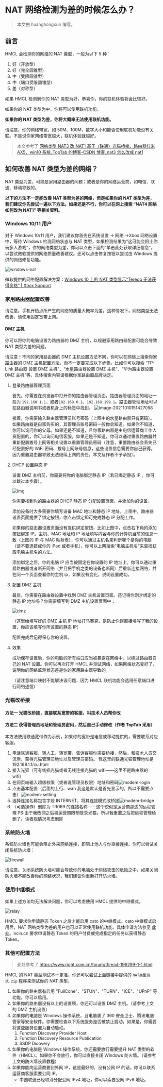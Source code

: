 # NAT 网络检测为差的时候怎么办？

> 本文由 huanghongxun 编写。

## 前言

HMCL 会检测你的网络的 NAT 类型，一般为以下 5 种：

1. 好（开放型）
2. 好（完全圆锥型）
3. 中（受限圆锥型）
4. 中（端口受限圆锥型）
5. 差（对称型）

如果 HMCL 检测到你的 NAT 类型为好，恭喜你，你的联机体验将会比较好。

如果你的 NAT 类型为中，你将可以使用联机功能。

**如果你的 NAT 类型为差，你将大概率无法使用联机功能。**

请注意，你的网络带宽，如 50M、100M，数字大小和能否使用联机功能没有关联。不是说你家网络带宽越大，联机体验就越好。

> 本文参考了 [网络类型 NAT3 改 NAT1 基于（联通）光猫桥接、路由器红米 AX5、win10 系统\_TopTab 的博客-CSDN 博客\_nat3 怎么改成 nat1](https://blog.csdn.net/qq_46648437/article/details/113747066)

## 如何改善 NAT 类型为差的网络？

NAT 类型为差，可能是家用路由器的问题；或者是你的网络运营商，如电信、联通、移动导致的。

**以下的方法不一定能改善 NAT 类型为差的网络，但是如果你的 NAT 类型为差，我们建议你先尝试一遍以下方法。如果还是不行，你可以在网上搜索 “NAT4 网络如何改为 NAT1” 等相关资料。**

### Windows 10/11 用户

对于 Windows 10/11 用户，我们建议你首先在系统设置 → 网络 →Xbox 网络设置中，等待 Windows 检测网络状态与 NAT 类型，如果检测结果为“这可能会阻止你玩多人游戏”，你的网络类型为差，你可以点击下面的“单击此处获取详细信息”，以尝试微软提供的网络质量改善建议。还可以点击修复按钮以尝试由 Windows 提供的网络修复功能。

![windows-nat](/https://cdn.jsdelivr.net/gh/wifi-left/HMCL-docs-website/pages/assets/img/docs/multiplayer-symmetric/windows-nat.png)

微软提供的网络配置解决方案：[Windows 10 上的 NAT 类型显示“Teredo 无法获得资格” | Xbox Support](https://support.xbox.com/zh-CN/help/Hardware-Network/connect-network/troubleshoot-party-chat)

### 家用路由器配置改善

请注意，手机开热点所产生的网络的质量大概率为差。这种情况下，网络类型无法改善，请使用固定宽带上网。

#### DMZ 主机

你可以将你的电脑设置为路由器的 DMZ 主机，以规避家用路由器配置可能会导致 NAT 类型为差的问题。

请注意！不同的家用路由器的 DMZ 主机设置方法不同，你可以在网络上搜索你家路由器的 DMZ 主机配置方法，而不一定要完成以下步骤。比如你可以搜索 “TP-Link 路由器 设置 DMZ 主机”、“水星路由器设置 DMZ 主机”、“华为路由器设置 DMZ 主机”等，具体搜索内容请根据你家路由器品牌决定。

1. 登录路由器管理页面

   首先，你需要在浏览器中打开你的路由器管理页面，路由器管理页面的地址一般为 `192.168.1.1`，或者`192.168.0.1`、`192.168.199.1`。路由器管理地址可以在路由器说明书或者机身上的标签中找到。
   ![image-20211010151427058](/https://cdn.jsdelivr.net/gh/wifi-left/HMCL-docs-website/pages/assets/img/docs/multiplayer-symmetric/login.png)

   接着，你需要输入路由器管理员账号密码（上图中的水星路由器只有密码）。如果路由器是自家购买的，其管理员账号密码一般你会知道。如果你不知道，你可以询问你的父母。如果还是不知道，且你家路由器是由电信运营商工作人员配置的，你可以询问电信客服。如果还是不知道，你可以通过重置路由器并重新配置拨号上网等相关设置以重置管理员密码（注意，重置路由器会丢失已经配置好的 WiFi 密码、拨号上网账号信息，这些设置信息需要你自己获得。因为重置路由器导致无法继续上网的责任，本文及作者不予承担）。

2. DHCP 设置静态 IP

   设置 DMZ 主机前，你需要将你的电脑绑定静态 IP（若已绑定静态 IP ，你可以跳过本步骤）。

   ![img](/https://cdn.jsdelivr.net/gh/wifi-left/HMCL-docs-website/pages/assets/img/docs/multiplayer-symmetric/static-ip.png)

   你需要找到你的路由器的 DHCP 静态 IP 分配设置页面，并添加你的设备。

   添加设备时大多需要你填写设备 MAC 地址和静态 IP 地址。上图中，路由器设置页面提供了绑定按钮，你点击绑定即可完成静态 IP 分配工作。

   如果你的路由器设置页面没有提供绑定按钮，比如上图中，点击右下角的添加按钮绑定 IP。主机、MAC 地址和 IP 地址填写内容与你的计算机当前的信息一致（上图的 IP 与 MAC 映射表），你可以通过主机名来判断哪个是你的电脑（请不要选错成你的 iPad 或者手机），你可以上网搜索”电脑主机名“来查找获取电脑主机名的方法。

   添加绑定之后，你的电脑 IP 应当被固定在你设置的 IP 地址上，你可以通过重启路由器或者断开网络（并且把手机之类的设备也断网）后重新连接网络，并在同一个页面查看你的主机 ip，如果没有变化，说明设置成功。

3. 配置 DMZ 主机

   最后，你需要在路由器设置中找到 DMZ 主机设置页面。还记得你刚才绑定的静态 IP 地址吗？你需要填写到 DMZ 主机设置页面中：

   ![dmz](/https://cdn.jsdelivr.net/gh/wifi-left/HMCL-docs-website/pages/assets/img/docs/multiplayer-symmetric/dmz.png)

   （这里给填写好的 DMZ 主机 IP 地址打马赛克，是防止你误直接填写了我的设置，你应该填写你所设置的静态 IP）

   配置完成后记得保存你的设置。

4. 效果

   成功保存设置后，你的电脑的所有端口应当被暴露在网络中，以绕过路由器自己的 NAT 设置。你可以再次打开 HMCL 并测试网络，如果网络状态变好了，说明你的网络监测状态差是你的家用路由器导致的。

   （请注意端口映射不能解决该问题，因为 HMCL 联机功能会选用任意端口进行网络通信）

### 光猫改桥接

#### 方法一 光猫改桥接，直接联系宽带的客服，叫技术人员帮你改

#### 方法二 获得管理员地址和管理员密码，然后自己手动修改（作者 TopTab 采用）

本方法使用联通宽带作为示例，如果你的宽带是电信或移动提供的，需要联系对应客服。

1. 电话联通客服，转人工，转宽带，告诉客服你需要桥接，然后，和技术人员交流后，获得光猫管理员地址以及管理员密码。
   我这里的联通光猫管理地址是 192.168.1.1/cu.html
2. 接入光猫（可有线插光猫或者无线连接光猫的 wifi——这里不是路由器的 wifi）
3. 在网页端输入超级权限（或者说管理员权限）地址和密码![modem-login](/https://cdn.jsdelivr.net/gh/wifi-left/HMCL-docs-website/pages/assets/img/docs/multiplayer-symmetric/modem-login.jpg)
4. 点击基本配置（后面的上行、wan 我这是默认是首先显示的，所以不需要点击）![modem-setting](/https://cdn.jsdelivr.net/gh/wifi-left/HMCL-docs-website/pages/assets/img/docs/multiplayer-symmetric/modem-setting.jpg)
5. 选择连接名称包含字段 INTERNET，将其连接模式改桥接![modem-bridge](/https://cdn.jsdelivr.net/gh/wifi-left/HMCL-docs-website/pages/assets/img/docs/multiplayer-symmetric/modem-bridge.jpg)
6. （可选操作）删除为 TR069 的连接名称——这个貌似是运营商那边的远程管理
   PS:由于我改网之后被运营商限制登录光猫，所以我重置之后把远程管理给删了。读者视情况考虑删除

### 系统防火墙

系统防火墙也可能会阻止外来网络连接，即阻止他人与你直接连接。你可以尝试关闭系统防火墙：

![firewall](/https://cdn.jsdelivr.net/gh/wifi-left/HMCL-docs-website/pages/assets/img/docs/multiplayer-symmetric/firewall.jpg)

请注意，关闭系统防火墙可能会导致你的电脑处于网络攻击的危险之中，如果关闭防火墙不能改善你的网络状况，我们建议你重新打开防火墙。

### 使用中继模式

如果上述方法均无法解决问题，你可以考虑使用 HMCL 提供的中继模式。

![relay](/https://cdn.jsdelivr.net/gh/wifi-left/HMCL-docs-website/pages/assets/img/docs/multiplayer-symmetric/relay.png)

HMCL 要求你申请静态 Token 之后才能启用 cato 的中继模式。cato 中继模式启用后，NAT 网络类型为差的用户也可以正常使用联机功能。具体申请方法参见 [此处](https://mcer.cn/circle/66.html)。noin.cn 要求申请静态 Token 的用户付费或完成指定的任务以获得静态 Token。

### 其他可配置方法

> 此处参考了 https://www.right.com.cn/forum/thread-199299-1-1.html

HMCL 的 NAT 类型测试不一定准，你还可以尝试上面链接中提供的 `NAT类型测试.zip` 程序来测试你的 NAT 类型。

1. 如果你的路由器有启用 "FullCone"、"STUN"、"TURN"、"ICE"、"UPnP" 等功能，你可以启用。
2. 如果你的路由器没有以上的设置项，你还可以设置 DMZ 主机。（请参考上文的 DMZ 主机设置）
3. 如果你的电脑是 Windows 操作系统，且电脑装了 360 安全卫士、腾讯电脑管家等安全软件。你需要检查以下系统服务是否被禁止启动，如果是，你需要将这些服务设置为自动启动。
   1. Function Discovery Provider Host
   2. Function Discovery Resource Publication
   3. SSDP Dicovery
4. 如果你的电脑是 Windows 操作系统，你还需要放行需要提升 NAT 类型的软件（HMCL）。如果你不会放行，你可以直接关闭 Windows 防火墙。（请参考上文的防火墙设置教程）
5. 如果你能向运营商要到外网 IP，这是最好的，没有公网 IP 的话，你可以联系运营商客服索要公网 IP。
   - 中国联通已经取消分配公网 IPv4 地址，你可以索要公网 IPv6 地址。
